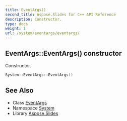 ```yaml
---
title: EventArgs()
second_title: Aspose.Slides for C++ API Reference
description: Constructor.
type: docs
weight: 1
url: /system/eventargs/eventargs/
---
```

## EventArgs::EventArgs() constructor


Constructor.

```cpp
System::EventArgs::EventArgs()
```

## See Also

* Class [EventArgs](../)
* Namespace [System](../../)
* Library [Aspose.Slides](../../../)